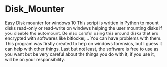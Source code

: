 # Disk_Mounter
 Easy Disk mounter for windows 10
This script is written in Python to mount disks read-only or read-write on windows helping the user mounting disks if you disable the automount.
Be also careful using this around disks that are encrypted with softwares like bitlocker,... You can have problems with them.
This program was firstly created to help on windows forensics, but I guess it can help with other things.
Last but not least, the software is free to use as you want but be very careful about the things you do with it, if you use it, will be on your responsibility.
